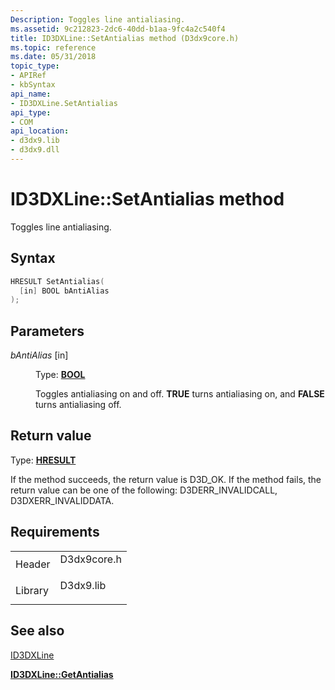 ```yaml
---
Description: Toggles line antialiasing.
ms.assetid: 9c212823-2dc6-40dd-b1aa-9fc4a2c540f4
title: ID3DXLine::SetAntialias method (D3dx9core.h)
ms.topic: reference
ms.date: 05/31/2018
topic_type: 
- APIRef
- kbSyntax
api_name: 
- ID3DXLine.SetAntialias
api_type: 
- COM
api_location: 
- d3dx9.lib
- d3dx9.dll
---
```


# ID3DXLine::SetAntialias method

Toggles line antialiasing.

## Syntax


```C++
HRESULT SetAntialias(
  [in] BOOL bAntiAlias
);
```



## Parameters

<dl> <dt>

*bAntiAlias* \[in\]
</dt> <dd>

Type: **[**BOOL**](../winprog/windows-data-types.md)**

Toggles antialiasing on and off. **TRUE** turns antialiasing on, and **FALSE** turns antialiasing off.

</dd> </dl>

## Return value

Type: **[**HRESULT**](https://msdn.microsoft.com/library/Bb401631(v=MSDN.10).aspx)**

If the method succeeds, the return value is D3D\_OK. If the method fails, the return value can be one of the following: D3DERR\_INVALIDCALL, D3DXERR\_INVALIDDATA.

## Requirements



|                    |                                                                                        |
|--------------------|----------------------------------------------------------------------------------------|
| Header<br/>  | <dl> <dt>D3dx9core.h</dt> </dl> |
| Library<br/> | <dl> <dt>D3dx9.lib</dt> </dl>   |



## See also

<dl> <dt>

[ID3DXLine](id3dxline.md)
</dt> <dt>

[**ID3DXLine::GetAntialias**](id3dxline--getantialias.md)
</dt> </dl>

 

 